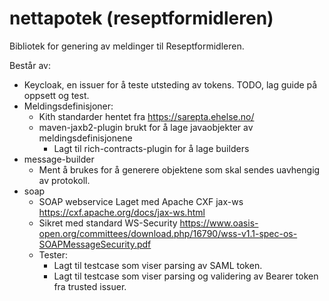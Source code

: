 # nettapotek (reseptformidleren)

Bibliotek for genering av meldinger til Reseptformidleren.

Består av:
- Keycloak, en issuer for å teste utsteding av tokens. TODO, lag guide på oppsett og test.
- Meldingsdefinisjoner:
  - Kith standarder hentet fra https://sarepta.ehelse.no/
  - maven-jaxb2-plugin brukt for å lage javaobjekter av meldingsdefinisjonene
    - Lagt til rich-contracts-plugin for å lage builders
- message-builder
  - Ment å brukes for å generere objektene som skal sendes uavhengig av protokoll.
- soap
  - SOAP webservice Laget med Apache CXF jax-ws https://cxf.apache.org/docs/jax-ws.html
  - Sikret med standard WS-Security https://www.oasis-open.org/committees/download.php/16790/wss-v1.1-spec-os-SOAPMessageSecurity.pdf
  - Tester:
    - Lagt til testcase som viser parsing av SAML token.
    - Lagt til testcase som viser parsing og validering av Bearer token fra trusted issuer.

<!-- REST webservice laget med Apache CXF jax-rs https://cxf.apache.org/docs/jax-rs.html -->





